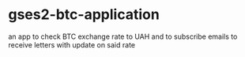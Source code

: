# gses2-btc-application
an app to check BTC exchange rate to UAH and to subscribe emails to receive letters with update on said rate
